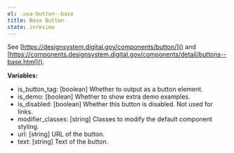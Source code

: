 ```yaml
---
el: .usa-button--base
title: Base Button
state: inreview
---
```

See [https://designsystem.digital.gov/components/button/]() and
[https://components.designsystem.digital.gov/components/detail/buttons--base.html]().

__Variables:__
* is_button_tag: [boolean] Whether to output as a button element.
* is_demo: [boolean] Whether to show extra demo examples.
* is_disabled: [boolean] Whether this button is disabled. Not used for links.
* modifier_classes: [string] Classes to modify the default component styling.
* url: [string] URL of the button.
* text: [string] Text of the button.

